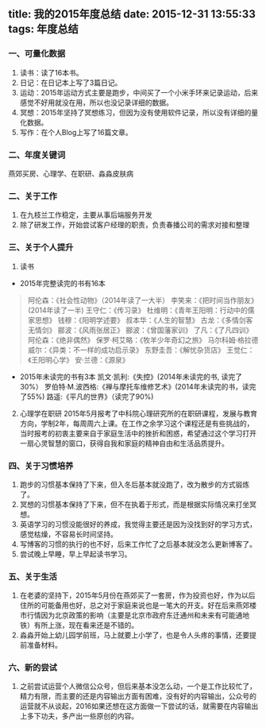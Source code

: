 title: 我的2015年度总结
date: 2015-12-31 13:55:33
tags: 年度总结
---
### 一、可量化数据
1. 读书：读了16本书。
2. 日记：在日记本上写了3篇日记。
3. 运动：2015年运动方式主要是跑步，中间买了一个小米手环来记录运动，后来感觉不好用就没在用，所以也没记录详细的数据。
4. 冥想：2015年坚持了冥想练习，但因为没有使用软件记录，所以没有详细的量化数据。
5. 写作：在个人Blog上写了16篇文章。

### 二、年度关键词
燕郊买房、心理学、在职研、淼淼皮肤病

### 二、关于工作
1. 在九枝兰工作稳定，主要从事后端服务开发
2. 除了研发工作，开始尝试客户经理的职责，负责春播公司的需求对接和整理

### 三、关于个人提升
1. 读书
* 2015年完整读完的书有16本
> 阿伦森：《社会性动物》（2014年读了一大半）
李笑来：《把时间当作朋友》(2014年读了一半)
王守仁：《传习录》
杜维明：《青年王阳明：行动中的儒家思想》
钱穆：《阳明学述要》
叔本华：《人生的智慧》
古龙：《多情剑客无情剑》
郦波：《风雨张居正》
郦波：《曾国藩家训》
了凡：《了凡四训》
阿伦森：《绝非偶然》
保罗·柯艾略：《牧羊少年奇幻之旅》
马尔科姆·格拉德威尔：《异类：不一样的成功启示录》
东野圭吾：《解忧杂货店》
王觉仁：《王阳明心学》
安·兰德：《源泉》

* 2015年未读完的书有3本
凯文·凯利:《失控》(2014年未读完的书, 读完了30%）
罗伯特·M.波西格:《禅与摩托车维修艺术》(2014年未读完的书，读完了55%)
路遥:《平凡的世界》（读完了90%)

2. 心理学在职研
2015年5月报考了中科院心理研究所的在职研课程，发展与教育方向，学制2年，每周周六上课。在工作之余学习这个课程还是有些挑战的，当时报考的初衷主要来自于家庭生活中的挫折和困惑，希望通过这个学习打开一扇心灵智慧的窗口，获得自我和家庭的精神自由和生活品质提升。

### 四、关于习惯培养
1. 跑步的习惯基本保持了下来，但入冬后基本就没跑了，改为散步的方式锻炼了。
2. 冥想的习惯基本保持了下来，但不在执着于形式，而是根据实际情况来打坐冥想。
3. 英语学习的习惯没能很好的养成，我觉得主要还是因为没找到好的学习方式，感觉枯燥，不容易长时间坚持。
4. 写博客的习惯的执行的也不好，后来工作忙了之后基本就没怎么更新博客了。
5. 尝试晚上早睡，早上早起读书学习。

### 五、关于生活
1. 在老婆的坚持下，2015年5月份在燕郊买了一套房，作为投资也好，作为以后住所的可能备用也好，总之对于家庭来说也是一笔大的开支。好在后来燕郊楼市行情因为北京政策的影响（主要是北京市政府东迁通州和未来有可能通地铁）有所上涨，现在看来还是不错的。
2. 淼淼开始上幼儿园学前班，马上就要上小学了，也是令人头疼的事情，还要提前准备材料。

### 六、新的尝试
1. 之前尝试运营个人微信公众号，但后来基本没怎么动，一个是工作比较忙了，精力有限，而主要的还是内容输出方面有困难，没有好的内容输出，公众号的运营就不从谈起，2016如果还想在这方面做一下尝试的话，就需要在内容输出上多下功夫，多产出一些原创的内容。

